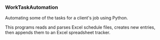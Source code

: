 ### WorkTaskAutomation ###
 
Automating some of the tasks for a client's job using Python.

This programs reads and parses Excel schedule files, creates new entries, then appends them to an Excel spreadsheet tracker.
